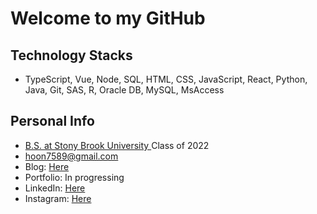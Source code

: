 # Welcome to my GitHub

## Technology Stacks
- TypeScript, Vue, Node, SQL, HTML, CSS, JavaScript, React, Python, Java, Git, SAS, R, Oracle DB, MySQL, MsAccess

## Personal Info
- <a href="https://www.stonybrook.edu/">B.S. at Stony Brook University </a>Class of 2022 <br>
- hoon7589@gmail.com <br>
- Blog: <a href="https://jfloww.github.io/">Here</a> <br>
- Portfolio: In progressing<br>
- LinkedIn: <a href="https://www.linkedin.com/in/jfloww/">Here</a> <br>
- Instagram: <a href="https://www.instagram.com/jaehoon_jung98/">Here</a><br>


<!-- [![GitHub Streak](https://streak-stats.demolab.com/?user=jfloww&theme=algolia)](https://git.io/streak-stats) -->
<!--[![Top Langs](https://github-readme-stats.vercel.app/api/top-langs/?username=jfloww&&theme=algolia)](https://github.com/anuraghazra/github-readme-stats) -->
